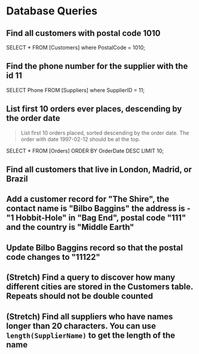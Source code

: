 # Database Queries

## Find all customers with postal code 1010 

SELECT * FROM [Customers] where PostalCode = 1010;

## Find the phone number for the supplier with the id 11

SELECT Phone FROM [Suppliers] where SupplierID = 11;

## List first 10 orders ever places, descending by the order date
> List first 10 orders placed, sorted descending by the order date. The order with date 1997-02-12 should be at the top.

SELECT * FROM [Orders] 
ORDER BY OrderDate DESC
LIMIT 10;

## Find all customers that live in London, Madrid, or Brazil

## Add a customer record for "The Shire", the contact name is "Bilbo Baggins" the address is -"1 Hobbit-Hole" in "Bag End", postal code "111" and the country is "Middle Earth"

## Update Bilbo Baggins record so that the postal code changes to "11122"

## (Stretch) Find a query to discover how many different cities are stored in the Customers table. Repeats should not be double counted

## (Stretch) Find all suppliers who have names longer than 20 characters. You can use `length(SupplierName)` to get the length of the name
